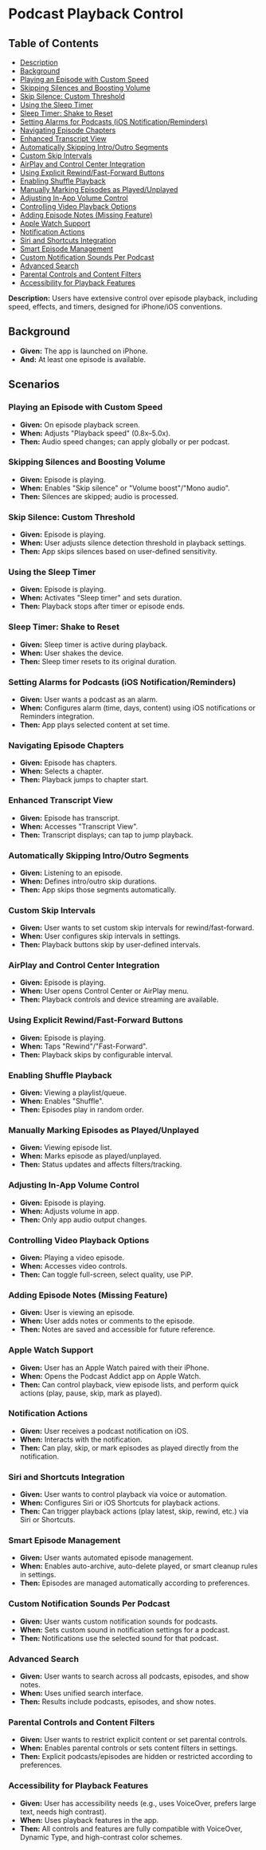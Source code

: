 # Podcast Playback Control

## Table of Contents
- [Description](#description)
- [Background](#background)
- [Playing an Episode with Custom Speed](#playing-an-episode-with-custom-speed)
- [Skipping Silences and Boosting Volume](#skipping-silences-and-boosting-volume)
- [Skip Silence: Custom Threshold](#skip-silence-custom-threshold)
- [Using the Sleep Timer](#using-the-sleep-timer)
- [Sleep Timer: Shake to Reset](#sleep-timer-shake-to-reset)
- [Setting Alarms for Podcasts (iOS Notification/Reminders)](#setting-alarms-for-podcasts-ios-notificationreminders)
- [Navigating Episode Chapters](#navigating-episode-chapters)
- [Enhanced Transcript View](#enhanced-transcript-view)
- [Automatically Skipping Intro/Outro Segments](#automatically-skipping-introoutro-segments)
- [Custom Skip Intervals](#custom-skip-intervals)
- [AirPlay and Control Center Integration](#airplay-and-control-center-integration)
- [Using Explicit Rewind/Fast-Forward Buttons](#using-explicit-rewindfast-forward-buttons)
- [Enabling Shuffle Playback](#enabling-shuffle-playback)
- [Manually Marking Episodes as Played/Unplayed](#manually-marking-episodes-as-playedunplayed)
- [Adjusting In-App Volume Control](#adjusting-in-app-volume-control)
- [Controlling Video Playback Options](#controlling-video-playback-options)
- [Adding Episode Notes (Missing Feature)](#adding-episode-notes-missing-feature)
- [Apple Watch Support](#apple-watch-support)
- [Notification Actions](#notification-actions)
- [Siri and Shortcuts Integration](#siri-and-shortcuts-integration)
- [Smart Episode Management](#smart-episode-management)
- [Custom Notification Sounds Per Podcast](#custom-notification-sounds-per-podcast)
- [Advanced Search](#advanced-search)
- [Parental Controls and Content Filters](#parental-controls-and-content-filters)
- [Accessibility for Playback Features](#accessibility-for-playback-features)

**Description:** Users have extensive control over episode playback, including speed, effects, and timers, designed for iPhone/iOS conventions.

## Background
- **Given:** The app is launched on iPhone.
- **And:** At least one episode is available.

## Scenarios

### Playing an Episode with Custom Speed
- **Given:** On episode playback screen.
- **When:** Adjusts "Playback speed" (0.8x–5.0x).
- **Then:** Audio speed changes; can apply globally or per podcast.

### Skipping Silences and Boosting Volume
- **Given:** Episode is playing.
- **When:** Enables "Skip silence" or "Volume boost"/"Mono audio".
- **Then:** Silences are skipped; audio is processed.

### Skip Silence: Custom Threshold
- **Given:** Episode is playing.
- **When:** User adjusts silence detection threshold in playback settings.
- **Then:** App skips silences based on user-defined sensitivity.

### Using the Sleep Timer
- **Given:** Episode is playing.
- **When:** Activates "Sleep timer" and sets duration.
- **Then:** Playback stops after timer or episode ends.

### Sleep Timer: Shake to Reset
- **Given:** Sleep timer is active during playback.
- **When:** User shakes the device.
- **Then:** Sleep timer resets to its original duration.

### Setting Alarms for Podcasts (iOS Notification/Reminders)
- **Given:** User wants a podcast as an alarm.
- **When:** Configures alarm (time, days, content) using iOS notifications or Reminders integration.
- **Then:** App plays selected content at set time.

### Navigating Episode Chapters
- **Given:** Episode has chapters.
- **When:** Selects a chapter.
- **Then:** Playback jumps to chapter start.

### Enhanced Transcript View
- **Given:** Episode has transcript.
- **When:** Accesses "Transcript View".
- **Then:** Transcript displays; can tap to jump playback.

### Automatically Skipping Intro/Outro Segments
- **Given:** Listening to an episode.
- **When:** Defines intro/outro skip durations.
- **Then:** App skips those segments automatically.

### Custom Skip Intervals
- **Given:** User wants to set custom skip intervals for rewind/fast-forward.
- **When:** User configures skip intervals in settings.
- **Then:** Playback buttons skip by user-defined intervals.

### AirPlay and Control Center Integration
- **Given:** Episode is playing.
- **When:** User opens Control Center or AirPlay menu.
- **Then:** Playback controls and device streaming are available.

### Using Explicit Rewind/Fast-Forward Buttons
- **Given:** Episode is playing.
- **When:** Taps "Rewind"/"Fast-Forward".
- **Then:** Playback skips by configurable interval.

### Enabling Shuffle Playback
- **Given:** Viewing a playlist/queue.
- **When:** Enables "Shuffle".
- **Then:** Episodes play in random order.

### Manually Marking Episodes as Played/Unplayed
- **Given:** Viewing episode list.
- **When:** Marks episode as played/unplayed.
- **Then:** Status updates and affects filters/tracking.

### Adjusting In-App Volume Control
- **Given:** Episode is playing.
- **When:** Adjusts volume in app.
- **Then:** Only app audio output changes.

### Controlling Video Playback Options
- **Given:** Playing a video episode.
- **When:** Accesses video controls.
- **Then:** Can toggle full-screen, select quality, use PiP.

### Adding Episode Notes (Missing Feature)
- **Given:** User is viewing an episode.
- **When:** User adds notes or comments to the episode.
- **Then:** Notes are saved and accessible for future reference.

### Apple Watch Support
- **Given:** User has an Apple Watch paired with their iPhone.
- **When:** Opens the Podcast Addict app on Apple Watch.
- **Then:** Can control playback, view episode lists, and perform quick actions (play, pause, skip, mark as played).

### Notification Actions
- **Given:** User receives a podcast notification on iOS.
- **When:** Interacts with the notification.
- **Then:** Can play, skip, or mark episodes as played directly from the notification.

### Siri and Shortcuts Integration
- **Given:** User wants to control playback via voice or automation.
- **When:** Configures Siri or iOS Shortcuts for playback actions.
- **Then:** Can trigger playback actions (play latest, skip, rewind, etc.) via Siri or Shortcuts.

### Smart Episode Management
- **Given:** User wants automated episode management.
- **When:** Enables auto-archive, auto-delete played, or smart cleanup rules in settings.
- **Then:** Episodes are managed automatically according to preferences.

### Custom Notification Sounds Per Podcast
- **Given:** User wants custom notification sounds for podcasts.
- **When:** Sets custom sound in notification settings for a podcast.
- **Then:** Notifications use the selected sound for that podcast.

### Advanced Search
- **Given:** User wants to search across all podcasts, episodes, and show notes.
- **When:** Uses unified search interface.
- **Then:** Results include podcasts, episodes, and show notes.

### Parental Controls and Content Filters
- **Given:** User wants to restrict explicit content or set parental controls.
- **When:** Enables parental controls or sets content filters in settings.
- **Then:** Explicit podcasts/episodes are hidden or restricted according to preferences.

### Accessibility for Playback Features
- **Given:** User has accessibility needs (e.g., uses VoiceOver, prefers large text, needs high contrast).
- **When:** Uses playback features in the app.
- **Then:** All controls and features are fully compatible with VoiceOver, Dynamic Type, and high-contrast color schemes.

